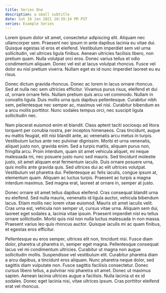 ```yaml
---
title: Series One
description: a small subtitle
date: Sat 16 Jan 2021 10:39:14 PM PST
series: Example Series
---
```


Lorem ipsum dolor sit amet, consectetur adipiscing elit. Aliquam nec ullamcorper sem. Praesent nec ipsum in ante dapibus lacinia eu vitae dui. Quisque egestas id eros et eleifend. Vestibulum imperdiet sem vel urna sollicitudin, vel ultrices ligula finibus. Aenean ultricies facilisis libero, non pretium quam. Nulla volutpat orci eros. Donec varius tellus et odio condimentum aliquam. Donec vel est at lacus volutpat rhoncus. Fusce vel dolor eu nisl pretium viverra. Nullam eget ex id nunc imperdiet laoreet eu eu risus.

Donec dictum gravida rhoncus. Donec ac lorem in lacus ornare rhoncus. Sed at nulla nec sem ultricies efficitur. Vivamus purus risus, eleifend et dui ut, ornare ornare felis. Nullam pretium quis arcu vel commodo. Nullam in convallis ligula. Duis mollis urna quis dapibus pellentesque. Curabitur nibh sem, pellentesque nec semper ac, maximus vel nisi. Curabitur bibendum ex a arcu mollis porttitor. Nunc sodales tempus orci, nec suscipit ligula sollicitudin nec.

Nam placerat euismod enim et blandit. Class aptent taciti sociosqu ad litora torquent per conubia nostra, per inceptos himenaeos. Cras tincidunt, augue eu mattis feugiat, elit nisi blandit ante, ac venenatis arcu metus in turpis. Vestibulum luctus ante nec pulvinar dignissim. Morbi et urna venenatis, aliquet justo non, gravida enim. Sed a turpis mattis, aliquam purus non, fringilla arcu. Proin interdum, quam sit amet vehicula aliquet, mi neque malesuada mi, nec posuere justo nunc sed mauris. Sed tincidunt molestie justo, sit amet aliquam erat fermentum iaculis. Duis ornare posuere urna, quis mollis ante gravida quis. Sed ultrices dui ac elit ultrices volutpat. Vestibulum vel pharetra dui. Pellentesque ac felis iaculis, congue ipsum at, elementum quam. Aliquam ac luctus turpis. Praesent ac turpis a magna interdum maximus. Sed magna erat, laoreet at ornare in, semper at justo.

Donec ornare sit amet tellus dapibus eleifend. Cras consequat blandit urna eu eleifend. Sed nulla mauris, venenatis id ligula auctor, vehicula bibendum lacus. Etiam mollis nec lorem vitae euismod. Mauris sit amet iaculis velit. Cras urna est, vehicula non semper ut, cursus vitae urna. Aliquam sem dui, laoreet eget sodales a, lacinia vitae ipsum. Praesent imperdiet nisl eu tellus ornare sollicitudin. Morbi quis nisl non nulla luctus malesuada in non massa. Praesent varius leo quis rhoncus auctor. Quisque iaculis mi ac quam finibus, et egestas eros efficitur.

Pellentesque eu eros semper, ultrices elit non, tincidunt nisi. Fusce diam dolor, pharetra ut pharetra in, semper eget magna. Pellentesque consequat lacus vel mi condimentum ultricies. Curabitur ut magna non augue sollicitudin mollis. Suspendisse vel vestibulum elit. Curabitur pharetra diam a arcu dapibus, a tincidunt eros aliquam. Nunc pharetra neque dolor, sed sagittis diam vulputate non. Fusce sagittis facilisis consectetur. Donec cursus libero tellus, a pulvinar nisi pharetra sit amet. Donec ut maximus sapien. Aenean lacinia ultrices augue a facilisis. Nulla lacinia ut ex id sodales. Donec eget lacinia nisi, vitae ultrices ipsum. Cras porttitor eleifend erat vel rhoncus.
